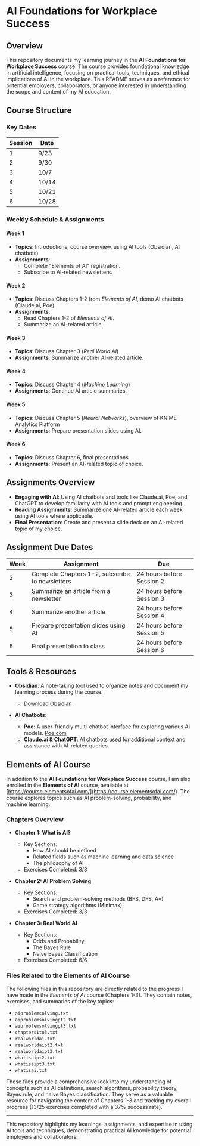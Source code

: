 # AI Foundations for Workplace Success

## Overview

This repository documents my learning journey in the **AI Foundations for Workplace Success** course. The course provides foundational knowledge in artificial intelligence, focusing on practical tools, techniques, and ethical implications of AI in the workplace. This README serves as a reference for potential employers, collaborators, or anyone interested in understanding the scope and content of my AI education.

## Course Structure

### Key Dates

| Session | Date   |
|---------|--------|
| 1       | 9/23   |
| 2       | 9/30   |
| 3       | 10/7   |
| 4       | 10/14  |
| 5       | 10/21  |
| 6       | 10/28  |

### Weekly Schedule & Assignments

#### Week 1
- **Topics**: Introductions, course overview, using AI tools (Obsidian, AI chatbots)
- **Assignments**:
  - Complete "Elements of AI" registration.
  - Subscribe to AI-related newsletters.

#### Week 2
- **Topics**: Discuss Chapters 1-2 from *Elements of AI*, demo AI chatbots (Claude.ai, Poe)
- **Assignments**:
  - Read Chapters 1-2 of *Elements of AI*.
  - Summarize an AI-related article.

#### Week 3
- **Topics**: Discuss Chapter 3 (*Real World AI*)
- **Assignments**: Summarize another AI-related article.

#### Week 4
- **Topics**: Discuss Chapter 4 (*Machine Learning*)
- **Assignments**: Continue AI article summaries.

#### Week 5
- **Topics**: Discuss Chapter 5 (*Neural Networks*), overview of KNIME Analytics Platform
- **Assignments**: Prepare presentation slides using AI.

#### Week 6
- **Topics**: Discuss Chapter 6, final presentations
- **Assignments**: Present an AI-related topic of choice.

## Assignments Overview

- **Engaging with AI**: Using AI chatbots and tools like Claude.ai, Poe, and ChatGPT to develop familiarity with AI tools and prompt engineering.
- **Reading Assignments**: Summarize one AI-related article each week using AI tools where applicable.
- **Final Presentation**: Create and present a slide deck on an AI-related topic of my choice.

## Assignment Due Dates

| Week | Assignment                                        | Due                             |
|------|---------------------------------------------------|---------------------------------|
| 2    | Complete Chapters 1-2, subscribe to newsletters   | 24 hours before Session 2       |
| 3    | Summarize an article from a newsletter            | 24 hours before Session 3       |
| 4    | Summarize another article                         | 24 hours before Session 4       |
| 5    | Prepare presentation slides using AI              | 24 hours before Session 5       |
| 6    | Final presentation to class                       | 24 hours before Session 6       |

## Tools & Resources

- **Obsidian**: A note-taking tool used to organize notes and document my learning process during the course.
  - [Download Obsidian](https://obsidian.md/)
  
- **AI Chatbots**:
  - **Poe**: A user-friendly multi-chatbot interface for exploring various AI models. [Poe.com](https://poe.com)
  - **Claude.ai & ChatGPT**: AI chatbots used for additional context and assistance with AI-related queries.

## Elements of AI Course

In addition to the **AI Foundations for Workplace Success** course, I am also enrolled in the **Elements of AI** course, available at [https://course.elementsofai.com/](https://course.elementsofai.com/). The course explores topics such as AI problem-solving, probability, and machine learning.

### Chapters Overview

- **Chapter 1: What is AI?**
  - Key Sections:
    - How AI should be defined
    - Related fields such as machine learning and data science
    - The philosophy of AI
  - Exercises Completed: 3/3
  
- **Chapter 2: AI Problem Solving**
  - Key Sections:
    - Search and problem-solving methods (BFS, DFS, A*)
    - Game strategy algorithms (Minimax)
  - Exercises Completed: 3/3
  
- **Chapter 3: Real World AI**
  - Key Sections:
    - Odds and Probability
    - The Bayes Rule
    - Naive Bayes Classification
  - Exercises Completed: 6/6

### Files Related to the Elements of AI Course

The following files in this repository are directly related to the progress I have made in the *Elements of AI* course (Chapters 1-3). They contain notes, exercises, and summaries of the key topics:

- `aiproblemsolving.txt`
- `aiproblemsolvingpt2.txt`
- `aiproblemsolvingpt3.txt`
- `chapters1to3.txt`
- `realworldai.txt`
- `realworldaipt2.txt`
- `realworldaipt3.txt`
- `whatisaipt2.txt`
- `whatisaipt3.txt`
- `whatisai.txt`

These files provide a comprehensive look into my understanding of concepts such as AI definitions, search algorithms, probability theory, Bayes rule, and naive Bayes classification. They serve as a valuable resource for navigating the content of Chapters 1-3 and tracking my overall progress (13/25 exercises completed with a 37% success rate).

---

This repository highlights my learnings, assignments, and expertise in using AI tools and techniques, demonstrating practical AI knowledge for potential employers and collaborators.
